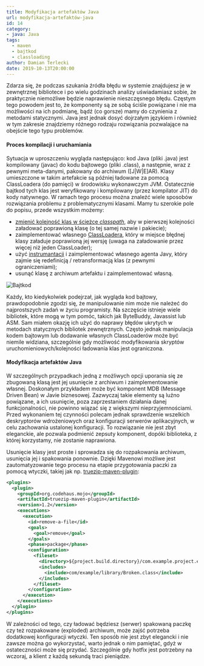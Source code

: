 ```yaml
---
title: Modyfikacja artefaktów Java
url: modyfikacja-artefaktów-java
id: 14
category:
- java: Java
tags:
  - maven
  - bajtkod
  - classloading
author: Damian Terlecki
date: 2019-10-13T20:00:00
---
```


Zdarza się, że podczas szukania źródła błędu w systemie znajdujesz je w zewnętrznej bibliotece i po wielu godzinach analizy uświadamiasz sobie, że praktycznie niemożliwe będzie naprawienie nieszczęsnego błędu. Częstym tego powodem jest to, że komponenty są ze sobą ściśle powiązane i nie ma możliwości na ich podmianę, bądź (co gorsze) mamy do czynienia z metodami statycznymi. Java jest jednak dosyć dojrzałym językiem i również w tym zakresie znajdziemy różnego rodzaju rozwiązania pozwalające na obejście tego typu problemów.

#### Proces kompilacji i uruchamiania

Sytuacja w uproszczeniu wygląda następująco: kod Java (pliki .java) jest kompilowany (javac) do kodu bajtowego (pliki .class), a następnie, wraz z pewnymi meta-danymi, pakowany do archiwum ([J|W|E]AR). Klasy umieszczone w takim artefakcie są później ładowane za pomocą ClassLoadera (do pamięci) w środowisku wykonawczym JVM. Ostatecznie bajtkod tych klas jest weryfikowany i kompilowany (przez kompilator JIT) do kody natywnego. W ramach tego procesu można znaleźć wiele sposobów rozwiązania problemu z problematycznymi klasami. Mamy tu szerokie pole do popisu, przede wszystkim możemy:
- [zmienić kolejność klas w ścieżce *classpath*](https://docs.oracle.com/javase/8/docs/technotes/tools/windows/classpath.html#JSWOR590), aby w pierwszej kolejności załadować poprawioną klasę (o tej samej nazwie i pakiecie);
- zaimplementować własnego [ClassLoadera](https://docs.oracle.com/javase/10/docs/api/java/lang/ClassLoader.html), który w miejsce błędnej klasy załaduje poprawioną jej wersję (uwaga na załadowanie przez więcej niż jeden ClassLoader);
- użyć [instrumantacji](https://docs.oracle.com/javase/10/docs/api/java/lang/instrument/package-summary.html) i zaimplementować własnego agenta Javy, który zajmie się redefinicją / retransformacją klas (z pewnymi ograniczeniami);
- usunąć klasę z archiwum artefaktu i zaimplementować własną.

<img src="/img/hq/bajtkod.svg" alt="Bajtkod" title="Bajtkod">

Każdy, kto kiedykolwiek podejrzał, jak wygląda kod bajtowy, prawdopodobnie zgodzi się, że manipulowanie nim może nie należeć do najprostszych zadań w życiu programisty. Na szczęście istnieje wiele bibliotek, które mogą w tym pomóc, takich jak ByteBuddy, Javassist lub ASM. Sam miałem okazję ich użyć do naprawy błędów ukrytych w metodach statycznych bibliotek zewnętrznych. Często jednak manipulacja kodem bajtowym lub dodawanie własnych ClassLoaderów może być niemile widziana, szczególnie gdy możliwość modyfikowania skryptów uruchomieniowych/kolejności ładowania klas jest ograniczona.

#### Modyfikacja artefaktów Java

W szczególnych przypadkach jedną z możliwych opcji uporania się ze zbugowaną klasą jest jej usunięcie z archiwum i zaimplementowanie własnej. Doskonałym przykładem może być komponent MDB (Message Driven Bean) w Javie biznesowej. Zazwyczaj takie elementy są luźno powiązane, a ich usunięcie, poza zaprzestaniem działania danej funkcjonalności, nie powinno wiązać się z większymi nieprzyjemnościami. Przed wykonaniem tej czynności polecam jednak sprawdzenie wszelkich deskryptorów wdrożeniowych oraz konfiguracji serwerów aplikacyjnych, w celu zachowania ustalonej konfiguracji. To rozwiązanie nie jest zbyt eleganckie, ale pozwala podmienić zepsuty komponent, dopóki biblioteka, z której korzystamy, nie zostanie naprawiona.

Usunięcie klasy jest proste i sprowadza się do rozpakowania archiwum, usunięcia jej i spakowania ponownie. Dzięki Mavenowi możliwe jest zautomatyzowanie tego procesu na etapie przygotowania paczki za pomocą wtyczki, takiej jak np. [truezip-maven-plugin](https://www.mojohaus.org/truezip/truezip-maven-plugin/):

```xml
<plugins>
  <plugin>
    <groupId>org.codehaus.mojo</groupId>
    <artifactId>truezip-maven-plugin</artifactId>
    <version>1.2</version>
    <executions>
      <execution>
        <id>remove-a-file</id>
        <goals>
          <goal>remove</goal>
        </goals>
        <phase>package</phase>
        <configuration>
          <fileset>
            <directory>${project.build.directory}/com.example.project.ear/lib/com.example.library.jar/</directory>
            <includes>
              <include>com/example/library/Broken.class</include>
            </includes>
          </fileset>
        </configuration>
      </execution>
    </executions>
  </plugin>
</plugins>
```

W zależności od tego, czy ładować będziesz (serwer) spakowaną paczkę czy też rozpakowane (exploded) archiwum, może zajść potrzeba dodatkowej konfiguracji wtyczki. Ten sposób nie jest zbyt elegancki i nie zawsze można go wykorzystać, warto jednak o nim pamiętać, gdyż w ostateczności może się przydać. Szczególnie gdy hotfix jest potrzebny na wczoraj, a klient z każdą sekundą traci pieniądze.